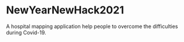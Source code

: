 # NewYearNewHack2021
A hospital mapping application help people to overcome the difficulties during Covid-19.
